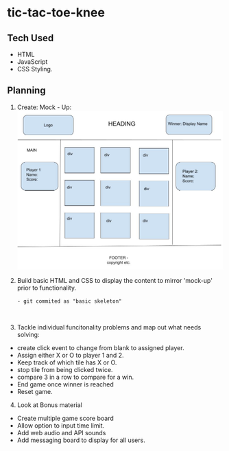 # tic-tac-toe-knee

## Tech Used

-   HTML
-   JavaScript
-   CSS Styling.

## Planning

1.  Create: Mock - Up:
    ![mock_up](mock_up.jpg)

2.  Build basic HTML and CSS to display the content to mirror 'mock-up' prior to functionality.

        - git commited as "basic skeleton"

    </br>

3.  Tackle individual funcitonality problems and map out what needs solving:

-   create click event to change from blank to assigned player.
-   Assign either X or O to player 1 and 2.
-   Keep track of which tile has X or O.
-   stop tile from being clicked twice.
-   compare 3 in a row to compare for a win.
-   End game once winner is reached
-   Reset game.

4. Look at Bonus material

-   Create multiple game score board
-   Allow option to input time limit.
-   Add web audio and API sounds
-   Add messaging board to display for all users.

